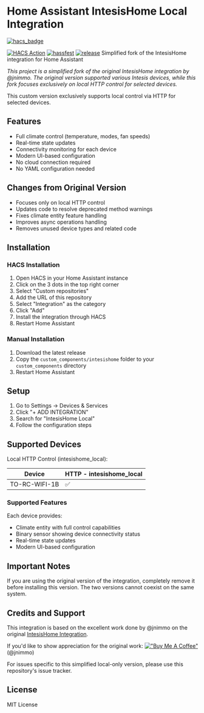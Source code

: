 # Home Assistant IntesisHome Local Integration
[![hacs_badge](https://img.shields.io/badge/HACS-Custom-41BDF5.svg)](https://github.com/hacs/integration)

[![HACS Action](https://github.com/donfrensis/HA-IntesisHome-Local/actions/workflows/HACS.yaml/badge.svg)](https://github.com/donfrensis/HA-IntesisHome-Local/actions/workflows/hacs.yaml)
[![hassfest](https://github.com/donfrensis/HA-IntesisHome-Local/actions/workflows/hassfest_validation.yaml/badge.svg)](https://github.com/donfrensis/HA-IntesisHome-Local/actions/workflows/hassfest_validation.yaml)
[![release](https://img.shields.io/github/v/release/donfrensis/HA-IntesisHome-Local.svg)](https://github.com/donfrensis/HA-IntesisHome-Local/releases)
Simplified fork of the IntesisHome integration for Home Assistant

*This project is a simplified fork of the original IntesisHome integration by @jnimmo. The original version supported various Intesis devices, while this fork focuses exclusively on local HTTP control for selected devices.*

This custom version exclusively supports local control via HTTP for selected devices.

## Features
- Full climate control (temperature, modes, fan speeds)
- Real-time state updates
- Connectivity monitoring for each device
- Modern UI-based configuration
- No cloud connection required
- No YAML configuration needed

## Changes from Original Version
- Focuses only on local HTTP control
- Updates code to resolve deprecated method warnings
- Fixes climate entity feature handling
- Improves async operations handling
- Removes unused device types and related code

## Installation

### HACS Installation
1. Open HACS in your Home Assistant instance
2. Click on the 3 dots in the top right corner
3. Select "Custom repositories"
4. Add the URL of this repository
5. Select "Integration" as the category
6. Click "Add"
7. Install the integration through HACS
8. Restart Home Assistant

### Manual Installation
1. Download the latest release
2. Copy the `custom_components/intesishome` folder to your `custom_components` directory
3. Restart Home Assistant

## Setup
1. Go to Settings -> Devices & Services
2. Click "+ ADD INTEGRATION"
3. Search for "IntesisHome Local"
4. Follow the configuration steps

## Supported Devices
Local HTTP Control (intesishome_local):

| Device                  | HTTP - intesishome_local | 
| ----------------------- |:-------------------------| 
| TO-RC-WIFI-1B          | :white_check_mark:       |

### Supported Features
Each device provides:
- Climate entity with full control capabilities
- Binary sensor showing device connectivity status
- Real-time state updates
- Modern UI-based configuration

## Important Notes
If you are using the original version of the integration, completely remove it before installing this version. The two versions cannot coexist on the same system.

## Credits and Support
This integration is based on the excellent work done by @jnimmo on the original [IntesisHome Integration](https://github.com/jnimmo/hass-intesishome). 

If you'd like to show appreciation for the original work:
[!["Buy Me A Coffee"](https://www.buymeacoffee.com/assets/img/custom_images/orange_img.png)](https://www.buymeacoffee.com/jnimmo) (@jnimmo)

For issues specific to this simplified local-only version, please use this repository's issue tracker.

## License
MIT License